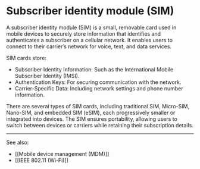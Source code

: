 
# Subscriber identity module (SIM)

A subscriber identity module (SIM) is a small, removable card used in mobile devices to securely store information that identifies and authenticates a subscriber on a cellular network. It enables users to connect to their carrier’s network for voice, text, and data services.

SIM cards store:

- Subscriber Identity Information: Such as the International Mobile Subscriber Identity (IMSI).
- Authentication Keys: For securing communication with the network.
- Carrier-Specific Data: Including network settings and phone number information.

There are several types of SIM cards, including traditional SIM, Micro-SIM, Nano-SIM, and embedded SIM (eSIM), each progressively smaller or integrated into devices. The SIM ensures portability, allowing users to switch between devices or carriers while retaining their subscription details.


---

See also:

- [[Mobile device management (MDM)]]
- [[IEEE 802.11 (Wi-Fi)]]




